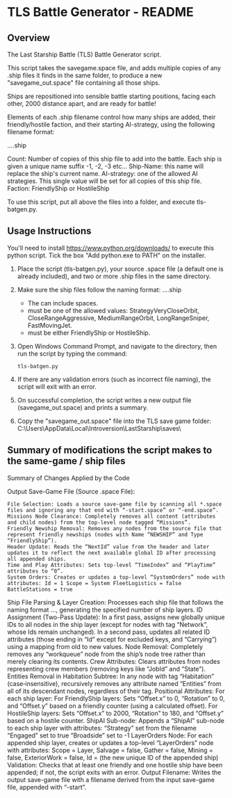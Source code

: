 TLS Battle Generator - README
=============================

Overview
--------
The Last Starship Battle (TLS) Battle Generator script.

This script takes the savegame.space file, and adds multiple copies of any .ship files it finds in the same folder, to produce a new "savegame_out.space" file containing all those ships.

Ships are repositioned into sensible battle starting positions, facing each other, 2000 distance apart, and are ready for battle!
 
Elements of each .ship filename control how many ships are added, their friendly/hostile faction, and their starting AI-strategy, using the following filename format:

<count>.<ship-name>.<AI-strategy>.<faction>.ship

Count: Number of copies of this ship file to add into the battle. Each ship is given a unique name suffix -1, -2, -3 etc...
Ship-Name: this name will replace the ship's current name.
AI-strategy: one of the allowed AI strategies. This single value will be set for all copies of this ship file.
Faction: FriendlyShip or HostileShip

To use this script, put all above the files into a folder, and execute tls-batgen.py. 


Usage Instructions
------------------

You'll need to install https://www.python.org/downloads/ to execute this python script. Tick the box "Add python.exe to PATH" on the installer.

1. Place the script (tls-batgen.py), your source .space file (a default one is already included), and two or more .ship files in the same directory.
2. Make sure the ship files follow the naming format:
   <count>.<ship-name>.<strategy>.<faction>.ship
   - The <ship-name> can include spaces.
   - <strategy> must be one of the allowed values: StrategyVeryCloseOrbit, CloseRangeAggressive, MediumRangeOrbit, LongRangeSniper, FastMovingJet.
   - <faction> must be either FriendlyShip or HostileShip.
3. Open Windows Command Prompt, and navigate to the directory, then run the script by typing the command: 
   
       tls-batgen.py

4. If there are any validation errors (such as incorrect file naming), the script will exit with an error.
5. On successful completion, the script writes a new output file (savegame_out.space) and prints a summary.
6. Copy the "savegame_out.space" file into the TLS save game folder: C:\Users<your-windows-login-name>\AppData\Local\Introversion\LastStarship\saves\


Summary of modifications the script makes to the same-game / ship files
-----------------------------------------------------------------------

Summary of Changes Applied by the Code

Output Save-Game File (Source .space File):

	File Selection: Loads a source save-game file by scanning all *.space files and ignoring any that end with “-start.space” or “-end.space”.
	Missions Node Clearance: Completely removes all content (attributes and child nodes) from the top-level node tagged “Missions”.
	Friendly Newship Removal: Removes any nodes from the source file that represent friendly newships (nodes with Name “NEWSHIP” and Type “FriendlyShip”).
	Header Update: Reads the “NextId” value from the header and later updates it to reflect the next available global ID after processing all appended ships.
	Time and Play Attributes: Sets top-level “TimeIndex” and “PlayTime” attributes to “0”.
	System Orders: Creates or updates a top-level “SystemOrders” node with attributes: Id = 1 Scope = System FleetLogistics = false BattleStations = true

Ship File Parsing & Layer Creation:
	Processes each ship file that follows the naming format <count>.<ship-name>.<strategy>.<faction>, generating the specified number of ship layers.
	ID Assignment (Two-Pass Update):
		In a first pass, assigns new globally unique IDs to all nodes in the ship layer (except for nodes with tag “Network”, whose Ids remain unchanged).
		In a second pass, updates all related ID attributes (those ending in “Id” except for excluded keys, and “Carrying”) using a mapping from old to new values.
	Node Removal: Completely removes any “workqueue” node from the ship’s node tree rather than merely clearing its contents.
	Crew Attributes: Clears attributes from nodes representing crew members (removing keys like “JobId” and “State”).
	Entities Removal in Habitation Subtree: In any node with tag “Habitation” (case‑insensitive), recursively removes any attribute named “Entities” from all of its descendant nodes, regardless of their tag.
	Positional Attributes: For each ship layer:
		For FriendlyShip layers: Sets “Offset.x” to 0, “Rotation” to 0, and “Offset.y” based on a friendly counter (using a calculated offset).
		For HostileShip layers: Sets “Offset.x” to 2000, “Rotation” to 180, and “Offset.y” based on a hostile counter.
	ShipAI Sub-node: 
		Appends a “ShipAI” sub-node to each ship layer with attributes:
		“Strategy” set from the filename
		“Engaged” set to true
		“Broadside” set to -1
	LayerOrders Node: For each appended ship layer, creates or updates a top-level “LayerOrders” node with attributes:
		Scope = Layer, Salvage = false, Gather = false, Mining = false, ExteriorWork = false, Id = (the new unique ID of the appended ship)
	Validation: Checks that at least one friendly and one hostile ship have been appended; if not, the script exits with an error.
	Output Filename: Writes the output save-game file with a filename derived from the input save-game file, appended with “-start”.
